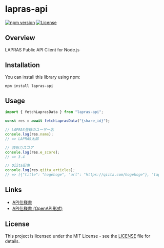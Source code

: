 # lapras-api

[![npm version](https://badge.fury.io/js/lapras-api.svg)](https://badge.fury.io/js/lapras-api)
[![License](https://img.shields.io/badge/license-MIT-blue.svg)](https://opensource.org/licenses/MIT)

## Overview

LAPRAS Public API Client for Node.js

## Installation

You can install this library using npm:

```shell
npm install lapras-api
```

## Usage

```js
import { fetchLaprasData } from "lapras-api";

const res = await fetchLaprasData("{share_id}");

// LAPRAS登録のユーザー名
console.log(res.name);
// => LAPRAS太郎

// 技術力スコア
console.log(res.e_score);
// => 3.4

// Qiita記事
console.log(res.qiita_articles);
// => [{"title": "hogehoge", "url": "https://qiita.com/hogehoge"}, "tags" ["foo"], "headlines": ["bar"], "stockers_count": 3, "updated_at": "020-07-26T08:10:11"]
```

## Links

- [API仕様書](https://github.com/lapras-inc/public-api-schema)
- [API仕様書 (OpenAPI形式)](./docs/openapi.yaml)

## License

This project is licensed under the MIT License - see the [LICENSE](LICENSE) file for details.
